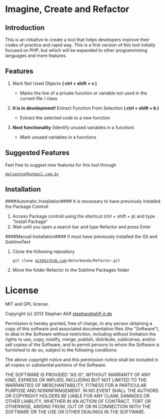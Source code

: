 # Imagine, Create and Refactor #

## Introduction ##
This is an initiative to create a tool that helps developers improve their codes of practice and rapid way. This is a first version of this tool initially focused on PHP, but which will be expanded to other programmming languages and more features.  


## Features ##
1. Mark Not Used Objects **( ctrl + shift + x )**
    - Marks the line of a private function or variable not used in the current file / class

2. **It is in development!** Extract Function From Selection **( ctrl + shift + b )**
    - Extract the selected code to a new function

2. **Next functionality** (Identify unused variables in a function)
    - Mark unused variables in a functions

## Suggested Features ##
Feel free  to suggest new features for this tool through <pre><code><delsantos@hotmail.com.br></code></pre>

## Installation ##
####Automatic Installation####
It is necessary to have previously installed the Package Controll  
1. Access Package controll using the shortcut (ctrl + shift + p) and type "Install Package"  
2. Wait until you open a search bar and type Refactor and press Enter  

####Manual Installation####
It must have previously installed the Git and SublimeText  
1. Clone the following repository <pre><code>git clone git@github.com:Delermando/Refactor.git</code></pre>
2. Move the folder Refactor to the Sublime Packages folder  

License
=======

MIT and GPL license.

Copyright (c) 2013 Stephan Ahlf <stephan@ahlf-it.de>

Permission is hereby granted, free of charge, to any person obtaining a copy of this software and associated documentation files (the "Software"), to deal in the Software without restriction, including without limitation the rights to use, copy, modify, merge, publish, distribute, sublicense, and/or sell copies of the Software, and to permit persons to whom the Software is furnished to do so, subject to the following conditions:

The above copyright notice and this permission notice shall be included in all copies or substantial portions of the Software.

THE SOFTWARE IS PROVIDED "AS IS", WITHOUT WARRANTY OF ANY KIND, EXPRESS OR IMPLIED, INCLUDING BUT NOT LIMITED TO THE WARRANTIES OF MERCHANTABILITY, FITNESS FOR A PARTICULAR PURPOSE AND NONINFRINGEMENT. IN NO EVENT SHALL THE AUTHORS OR COPYRIGHT HOLDERS BE LIABLE FOR ANY CLAIM, DAMAGES OR OTHER LIABILITY, WHETHER IN AN ACTION OF CONTRACT, TORT OR OTHERWISE, ARISING FROM, OUT OF OR IN CONNECTION WITH THE SOFTWARE OR THE USE OR OTHER DEALINGS IN THE SOFTWARE.



